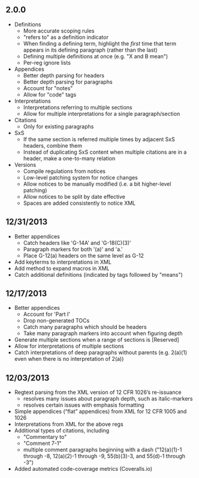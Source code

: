 ## 2.0.0

* Definitions
    * More accurate scoping rules
    * "refers to" as a definition indicator
    * When finding a defining term, highlight the *first* time that term appears in its defining paragraph (rather than the last)
    * Defining multiple definitions at once (e.g. "X and B mean")
    * Per-reg ignore lists
* Appendices
    * Better depth parsing for headers
    * Better depth parsing for paragraphs
    * Account for "notes"
    * Allow for "code" tags
* Interpretations
    * Interpretations referring to multiple sections
    * Allow for multiple interpretations for a single paragraph/section
* Citations
    * Only for existing paragraphs
* SxS
    * If the same section is referred multiple times by adjacent SxS headers, combine them
    * Instead of duplicating SxS content when multiple citations are in a header, make a one-to-many relation
* Versions
    * Compile regulations from notices
    * Low-level patching system for notice changes
    * Allow notices to be manually modified (i.e. a bit higher-level patching)
    * Allow notices to be split by date effective
    * Spaces are added consistently to notice XML

## 12/31/2013

* Better appendices
    * Catch headers like 'G-14A' and 'G-18(C)(3)'
    * Paragraph markers for both '(a)' and 'a.'
    * Place G-12(a) headers on the same level as G-12
* Add keyterms to interpretations in XML
* Add method to expand macros in XML
* Catch additional definitions (indicated by tags followed by "means")

## 12/17/2013

* Better appendices
    * Account for 'Part I'
    * Drop non-generated TOCs
    * Catch many paragraphs which should be headers
    * Take many paragraph markers into account when figuring depth
* Generate multiple sections when a range of sections is [Reserved]
* Allow for interpretations of multiple sections
* Catch interpretations of deep paragraphs without parents (e.g. 2(a)(1) even when there is no interpretation of 2(a))

## 12/03/2013

* Regtext parsing from the XML version of 12 CFR 1026’s re-issuance
    * resolves many issues about paragraph depth, such as italic-markers
    * resolves certain issues with emphasis formatting
* Simple appendices (“flat” appendices) from XML for 12 CFR 1005 and 1026
* Interpretations from XML for the above regs
* Additional types of citations, including
    * "Commentary to"
    * "Comment 7-1"
    * multiple comment paragraphs beginning with a dash ("12(a)(1)-1 through -8, 12(a)(2)-1 through -9, 55(b)(3)-3, and 55(d)-1 through -3")
* Added automated code-coverage metrics (Coveralls.io)
